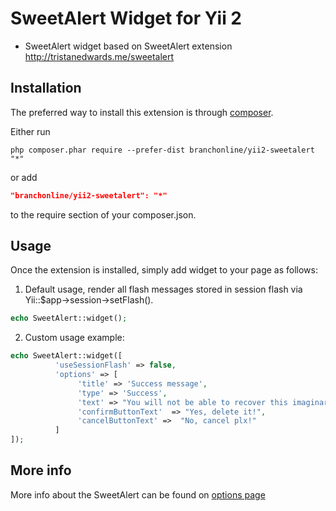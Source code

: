 SweetAlert Widget for Yii 2
=========
- SweetAlert widget based on SweetAlert extension http://tristanedwards.me/sweetalert

Installation
------------

The preferred way to install this extension is through [composer](http://getcomposer.org/download/).

Either run

```
php composer.phar require --prefer-dist branchonline/yii2-sweetalert "*"
```

or add

```json
"branchonline/yii2-sweetalert": "*"
```

to the require section of your composer.json.

Usage
------------
Once the extension is installed, simply add widget to your page as follows:

1) Default usage, render all flash messages stored in session flash via Yii::$app->session->setFlash().
```php
echo SweetAlert::widget();
```

2) Custom usage example:
```php
echo SweetAlert::widget([
          'useSessionFlash' => false,
          'options' => [
               'title' => 'Success message',
               'type' => 'Success',
               'text' => "You will not be able to recover this imaginary file!",
               'confirmButtonText'  => "Yes, delete it!",   
               'cancelButtonText' =>  "No, cancel plx!"
          ]
]);
```

More info
----------------
More info about the SweetAlert can be found on [options page](http://tristanedwards.me/sweetalert)
